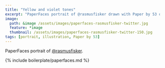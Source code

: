 ```yaml
---
title: "Yellow and violet tones"
excerpt: "PaperFaces portrait of @rasmusfisker drawn with Paper by 53 on an iPad."
image: 
  path: &image /assets/images/paperfaces-rasmusfisker-twitter.jpg 
  feature: *image
  thumbnail: /assets/images/paperfaces-rasmusfisker-twitter-150.jpg
tags: [portrait, illustration, Paper by 53]
---
```


PaperFaces portrait of [@rasmusfisker](https://twitter.com/rasmusfisker).

{% include boilerplate/paperfaces.md %}
